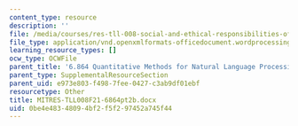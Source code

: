 ```yaml
---
content_type: resource
description: ''
file: /media/courses/res-tll-008-social-and-ethical-responsibilities-of-computing-serc-fall-2021/0be4e48348094bf2f5f297452a745f44_MITRES-TLL008F21-6864pt2b.docx
file_type: application/vnd.openxmlformats-officedocument.wordprocessingml.document
learning_resource_types: []
ocw_type: OCWFile
parent_title: '6.864 Quantitative Methods for Natural Language Processing '
parent_type: SupplementalResourceSection
parent_uid: e973e803-f498-7fee-0427-c3ab9df01ebf
resourcetype: Other
title: MITRES-TLL008F21-6864pt2b.docx
uid: 0be4e483-4809-4bf2-f5f2-97452a745f44
---
```

